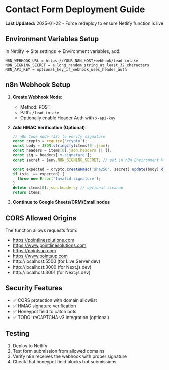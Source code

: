 # Contact Form Deployment Guide

**Last Updated:** 2025-01-22 - Force redeploy to ensure Netlify function is live

## Environment Variables Setup

In Netlify → Site settings → Environment variables, add:

```
N8N_WEBHOOK_URL = https://YOUR_N8N_HOST/webhook/lead-intake
N8N_SIGNING_SECRET = a_long_random_string_at_least_32_characters
N8N_API_KEY = optional_key_if_webhook_uses_header_auth
```

## n8n Webhook Setup

1. **Create Webhook Node:**
   - Method: POST
   - Path: `/lead-intake`
   - Optionally enable Header Auth with `x-api-key`

2. **Add HMAC Verification (Optional):**
   ```javascript
   // n8n Code node (JS) to verify signature
   const crypto = require('crypto');
   const body = JSON.stringify(items[0].json);
   const headers = items[0].json.headers || {};
   const sig = headers['x-signature'];
   const secret = $env.N8N_SIGNING_SECRET; // set in n8n Environment Variables

   const expected = crypto.createHmac('sha256', secret).update(body).digest('hex');
   if (sig !== expected) {
     throw new Error('Invalid signature');
   }
   delete items[0].json.headers; // optional cleanup
   return items;
   ```

3. **Continue to Google Sheets/CRM/Email nodes**

## CORS Allowed Origins

The function allows requests from:
- https://pointlinesolutions.com
- https://www.pointlinesolutions.com
- https://pointsup.com
- https://www.pointsup.com
- http://localhost:5500 (for Live Server dev)
- http://localhost:3000 (for Next.js dev)
- http://localhost:3001 (for Next.js dev)

## Security Features

- ✅ CORS protection with domain allowlist
- ✅ HMAC signature verification
- ✅ Honeypot field to catch bots
- ✅ TODO: reCAPTCHA v3 integration (optional)

## Testing

1. Deploy to Netlify
2. Test form submission from allowed domains
3. Verify n8n receives the webhook with proper signature
4. Check that honeypot field blocks bot submissions
